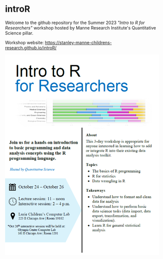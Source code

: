 # introR

Welcome to the github repository for the Summer 2023 *"Intro to R for Researchers"* workshop hosted by Manne Research Institute's Quantitative Science pillar.

Workshop website: https://stanley-manne-childrens-research.github.io/introR/

![Flyer](Flyer.png)
